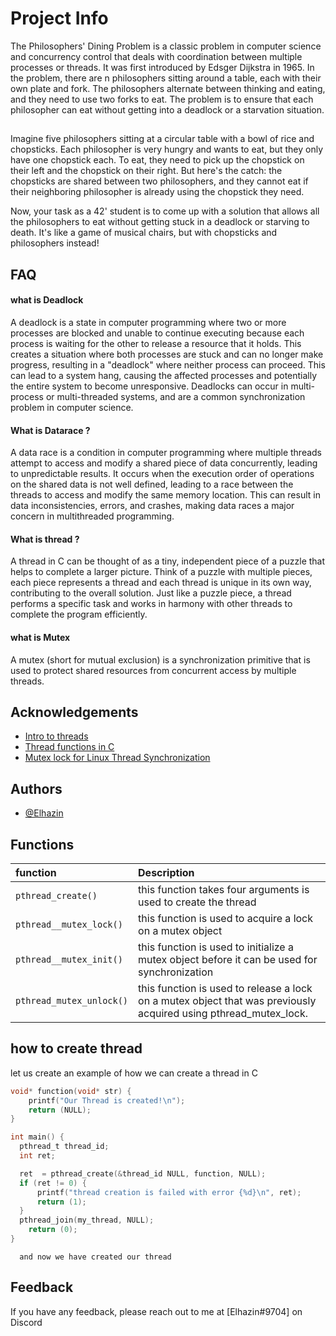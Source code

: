
# Project Info

The Philosophers' Dining Problem is a classic problem in computer science and concurrency control that deals with coordination between multiple processes or threads. It was first introduced by Edsger Dijkstra in 1965.
In the problem, there are n philosophers sitting around a table, each with their own plate and fork. The philosophers alternate between thinking and eating, and they need to use two forks to eat. The problem is to ensure that each philosopher can eat without getting into a deadlock or a starvation situation.
##


Imagine five philosophers sitting at a circular table with a bowl of rice and chopsticks. Each philosopher is very hungry and wants to eat, but they only have one chopstick each. To eat, they need to pick up the chopstick on their left and the chopstick on their right. But here's the catch: the chopsticks are shared between two philosophers, and they cannot eat if their neighboring philosopher is already using the chopstick they need.

Now, your task as a 42' student is to come up with a solution that allows all the philosophers to eat without getting stuck in a deadlock or starving to death. It's like a game of musical chairs, but with chopsticks and philosophers instead!
##
## FAQ

#### what is Deadlock
A deadlock is a state in computer programming where two or more processes are blocked and unable to continue executing because each process is waiting for the other to release a resource that it holds. This creates a situation where both processes are stuck and can no longer make progress, resulting in a "deadlock" where neither process can proceed. This can lead to a system hang, causing the affected processes and potentially the entire system to become unresponsive. Deadlocks can occur in multi-process or multi-threaded systems, and are a common synchronization problem in computer science.


#### What is Datarace ?

A data race is a condition in computer programming where multiple threads attempt to access and modify a shared piece of data concurrently, leading to unpredictable results. It occurs when the execution order of operations on the shared data is not well defined, leading to a race between the threads to access and modify the same memory location. This can result in data inconsistencies, errors, and crashes, making data races a major concern in multithreaded programming.


#### What is thread ?

A thread in C can be thought of as a tiny, independent piece of a puzzle that helps to complete a larger picture. Think of a puzzle with multiple pieces, each piece represents a thread and each thread is unique in its own way, contributing to the overall solution. Just like a puzzle piece, a thread performs a specific task and works in harmony with other threads to complete the program efficiently.

#### what is Mutex

 A mutex (short for mutual exclusion) is a synchronization primitive that is used to protect shared resources from concurrent access by multiple threads.
## Acknowledgements

 - [Intro to threads](https://www.youtube.com/watch?v=ldJ8WGZVXZk)
 - [Thread functions in C](https://www.geeksforgeeks.org/thread-functions-in-c-c/)
 - [Mutex lock for Linux Thread Synchronization](https://www.geeksforgeeks.org/mutex-lock-for-linux-thread-synchronization/)

## Authors

- [@Elhazin](https://www.github.com/Elhazin)


## Functions

| function  | Description                |
| :-------- | :------------------------- |
| `pthread_create()` | this function takes four arguments is used to create the thread |
| `pthread__mutex_lock()` | this function is used to acquire a lock on a mutex object |
| `pthread__mutex_init()` |this function   is used to initialize a mutex object before it can be used for synchronization |
| `pthread_mutex_unlock()` |  this function is used to release a lock on a mutex object that was previously acquired using pthread_mutex_lock.|


## how to create thread

let us create an example of how we can create a thread in C 
```c
void* function(void* str) {
    printf("Our Thread is created!\n");
    return (NULL);
}

int main() {
  pthread_t thread_id;
  int ret;

  ret  = pthread_create(&thread_id NULL, function, NULL);
  if (ret != 0) {
      printf("thread creation is failed with error {%d}\n", ret);
      return (1);
  }   
  pthread_join(my_thread, NULL);    
    return (0);
}
```
      and now we have created our thread


## Feedback

If you have any feedback, please reach out to me at [Elhazin#9704] on Discord 
